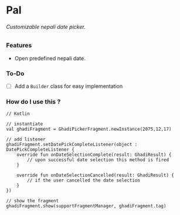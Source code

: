 # Pal
###### Customizable nepali date picker.


### Features
- Open predefined nepali date.

### To-Do
- [ ] Add a `Builder` class for easy implementation

### How do I use this ?

```
// Kotlin

// instantiate
val ghadiFragment = GhadiPickerFragment.newInstance(2075,12,17)

// add listener
ghadiFragment.setDatePickCompleteListener(object : DatePickCompleteListener {
    override fun onDateSelectionComplete(result: GhadiResult) {
        // upon successful date selection this method is fired
    }

    override fun onDateSelectionCancelled(result: GhadiResult) {
        // if the user cancelled the date selection
    }
})

// show the fragment
ghadiFragment.show(supportFragmentManager, ghadiFragment.tag)
```